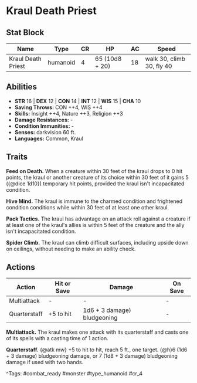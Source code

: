 # Kraul Death Priest

## Stat Block

| Name | Type | CR | HP | AC | Speed |
|------|------|----|----|----|-------|
| Kraul Death Priest | humanoid | 4 | 65 (10d8 + 20) | 18 | walk 30, climb 30, fly 40 |

## Abilities

- **STR** 16 | **DEX** 12 | **CON** 14 | **INT** 12 | **WIS** 15 | **CHA** 10
- **Saving Throws:** CON ++4, WIS ++4  
- **Skills:** Insight ++4, Nature ++3, Religion ++3  
- **Damage Resistances:** -  
- **Condition Immunities:** -  
- **Senses:** darkvision 60 ft.  
- **Languages:** Common, Kraul

## Traits

**Feed on Death.** When a creature within 30 feet of the kraul drops to 0 hit points, the kraul or another creature of its choice within 30 feet of it gains 5 ({@dice 1d10}) temporary hit points, provided the kraul isn't incapacitated condition.

**Hive Mind.** The kraul is immune to the charmed condition and frightened condition conditions while within 30 feet of at least one other kraul.

**Pack Tactics.** The kraul has advantage on an attack roll against a creature if at least one of the kraul's allies is within 5 feet of the creature and the ally isn't incapacitated condition.

**Spider Climb.** The kraul can climb difficult surfaces, including upside down on ceilings, without needing to make an ability check.


## Actions

| Action | Hit or Save | Damage | On Save |
|--------|--------------|--------|----------|
| Multiattack | - | - | - |
| Quarterstaff | +5 to hit | 1d6 + 3 damage) bludgeoning | - |

**Multiattack.** The kraul makes one attack with its quarterstaff and casts one of its spells with a casting time of 1 action.

**Quarterstaff.** {@atk mw} +5 to hit to hit, reach 5 ft., one target. {@h}6 (1d6 + 3 damage) bludgeoning damage, or 7 (1d8 + 3 damage) bludgeoning damage if used with two hands.


^Tags: #combat_ready #monster #type_humanoid #cr_4